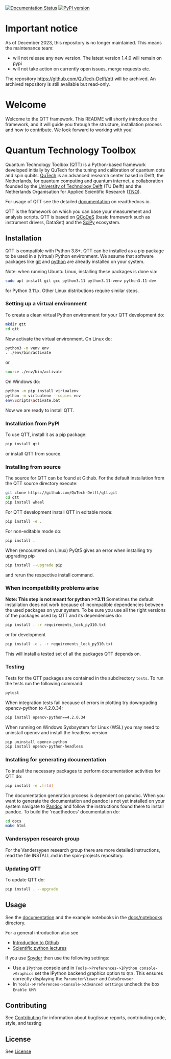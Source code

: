 [![Documentation Status](https://readthedocs.org/projects/qtt/badge/?version=latest)](https://qtt.readthedocs.io/en/latest/?badge=latest)
[![PyPI version](https://badge.fury.io/py/qtt.svg)](https://badge.fury.io/py/qtt)

# Important notice

As of December 2023, this repository is no longer maintained. This means the maintenance team:
* will not release any new version. The latest version 1.4.0 will remain on pypi
* will not take action on currently open issues, merge requests etc.

The repository https://github.com/QuTech-Delft/qtt will be archived. An archived repository is still available but read-only.

# Welcome

Welcome to the QTT framework. This README will shortly introduce the framework, and it will guide you through the structure, installation process and how to contribute. We look forward to working with you!

# Quantum Technology Toolbox

Quantum Technology Toolbox (QTT) is a Python-based framework developed initially by QuTech for the tuning and calibration of
quantum dots and spin qubits. [QuTech](http://qutech.nl) is an advanced research center based in Delft, the Netherlands, for quantum
computing and quantum internet, a collaboration founded by the [University of Technology Delft](https://www.tudelft.nl/en) (TU Delft) and
the Netherlands Organisation for Applied Scientific Research ([TNO](https://www.tno.nl/en)).

For usage of QTT see the detailed [documentation](https://qtt.readthedocs.io/en/latest/) on readthedocs.io.

QTT is the framework on which you can base your measurement and analysis scripts. QTT is based
on [QCoDeS](https://github.com/qdev-dk/Qcodes) (basic framework such as instrument drivers, DataSet) and the [SciPy](https://www.scipy.org/) ecosystem.

## Installation

QTT is compatible with Python 3.8+. QTT can be installed as a pip package to be used in a (virtual) Python environment.
We assume that software packages like [git](https://git-scm.com/downloads) and [python](https://www.python.org/downloads/)
are already installed on your system.

Note: when running Ubuntu Linux, installing these packages is done via:

```bash
sudo apt install git gcc python3.11 python3.11-venv python3.11-dev
```

for Python 3.11.x. Other Linux distributions require similar steps.

### Setting up a virtual environment

To create a clean virtual Python environment for your QTT development do:

```bash
mkdir qtt
cd qtt
```

Now activate the virtual environment. On Linux do:

```bash
python3 -m venv env
. ./env/bin/activate
```

or

```bash
source ./env/bin/activate
```

On Windows do:

```bash
python -m pip install virtualenv
python -m virtualenv --copies env
env\Scripts\activate.bat
```

Now we are ready to install QTT.

### Installation from PyPI

To use QTT, install it as a pip package:

```bash
pip install qtt
```

or install QTT from source.

### Installing from source

The source for QTT can be found at Github.
For the default installation from the QTT source directory execute:

```bash
git clone https://github.com/QuTech-Delft/qtt.git
cd qtt
pip install wheel
```

For QTT development install QTT in editable mode:

```bash
pip install -e .
```

For non-editable mode do:

```bash
pip install .
```

When (encountered on Linux) PyQt5 gives an error when installing try upgrading pip

```bash
pip install --upgrade pip
```

and rerun the respective install command.

### When incompatibility problems arise
**Note: This step is not meant for python >=3.11**
Sometimes the default installation does not work because of incompatible dependencies between the used packages
on your system. To be sure you use all the right versions of the packages used by QTT and its dependencies do:

```bash
pip install . -r requirements_lock_py310.txt
```

or for development

```bash
pip install -e . -r requirements_lock_py310.txt
```

This will install a tested set of all the packages QTT depends on.

### Testing

Tests for the QTT packages are contained in the subdirectory `tests`. To run the tests run the following command:

```bash
pytest
```

When integration tests fail because of errors in plotting try downgrading opencv-python to 4.2.0.34:

```bash
pip install opencv-python==4.2.0.34
```

When running on Windows Sysbsystem for Linux (WSL) you may need to uninstall opencv and install the headless version:

```bash
pip uninstall opencv-python
pip install opencv-python-headless
```

### Installing for generating documentation

To install the necessary packages to perform documentation activities for QTT do:

```bash
pip install -e .[rtd]
```

The documentation generation process is dependent on pandoc. When you want to generate the
documentation and pandoc is not yet installed on your system navigate
to [Pandoc](https://pandoc.org/installing.html) and follow the instructions found there to install pandoc.
To build the 'readthedocs' documentation do:

```bash
cd docs
make html
```

### Vandersypen research group

For the Vandersypen research group there are more detailed instructions, read the file INSTALL.md in the spin-projects
repository.

### Updating QTT

To update QTT do:

```bash
pip install . --upgrade
```

## Usage

See the [documentation](https://qtt.readthedocs.io/en/latest/) and the example notebooks in the [docs/notebooks](docs/notebooks) directory.

For a general introduction also see
* [Introduction to Github](https://guides.github.com/activities/hello-world/)
* [Scientific python lectures](https://github.com/jrjohansson/scientific-python-lectures)

If you use [Spyder](https://github.com/spyder-ide/spyder) then use the following settings:
  - Use a `IPython` console and in `Tools->Preferences->IPython console->Graphics` set the IPython backend graphics option to `Qt5`. This ensures correctly displaying the `ParameterViewer` and `DataBrowser`
  - In `Tools->Preferences->Console->Advanced settings` uncheck the box `Enable UMR`

## Contributing

See [Contributing](CONTRIBUTING.md) for information about bug/issue reports, contributing code, style, and testing

## License

See [License](LICENSE.txt)
